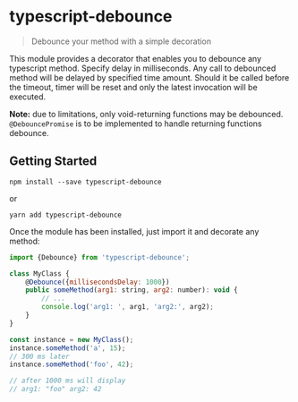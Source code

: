 # typescript-debounce

> Debounce your method with a simple decoration

This module provides a decorator that enables you to debounce any typescript method.
Specify delay in milliseconds. Any call to debounced method will be delayed by specified time amount. Should it be called before the timeout, timer will be reset and only the latest invocation will be executed.

**Note:** due to limitations, only void-returning functions may be debounced. `@DebouncePromise` is to be implemented to handle returning functions debounce. 

## Getting Started

```shell
npm install --save typescript-debounce
```

or

```
yarn add typescript-debounce
```

Once the module has been installed, just import it and decorate any method:

```js
import {Debounce} from 'typescript-debounce';

class MyClass {
    @Debounce({millisecondsDelay: 1000})
    public someMethod(arg1: string, arg2: number): void {
        // ...
        console.log('arg1: ', arg1, 'arg2:', arg2);
    }
}
```

```js
const instance = new MyClass();
instance.someMethod('a', 15);
// 300 ms later
instance.someMethod('foo', 42);

// after 1000 ms will display
// arg1: "foo" arg2: 42
```
